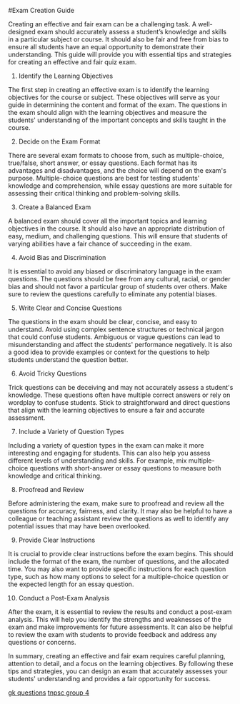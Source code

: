 #Exam Creation Guide

Creating an effective and fair exam can be a challenging task. A well-designed exam should accurately assess a student’s knowledge and skills in a particular subject or course. It should also be fair and free from bias to ensure all students have an equal opportunity to demonstrate their understanding. This guide will provide you with essential tips and strategies for creating an effective and fair quiz exam.

1. Identify the Learning Objectives

The first step in creating an effective exam is to identify the learning objectives for the course or subject. These objectives will serve as your guide in determining the content and format of the exam. The questions in the exam should align with the learning objectives and measure the students' understanding of the important concepts and skills taught in the course.

2. Decide on the Exam Format

There are several exam formats to choose from, such as multiple-choice, true/false, short answer, or essay questions. Each format has its advantages and disadvantages, and the choice will depend on the exam's purpose. Multiple-choice questions are best for testing students' knowledge and comprehension, while essay questions are more suitable for assessing their critical thinking and problem-solving skills.

3. Create a Balanced Exam

A balanced exam should cover all the important topics and learning objectives in the course. It should also have an appropriate distribution of easy, medium, and challenging questions. This will ensure that students of varying abilities have a fair chance of succeeding in the exam.

4. Avoid Bias and Discrimination

It is essential to avoid any biased or discriminatory language in the exam questions. The questions should be free from any cultural, racial, or gender bias and should not favor a particular group of students over others. Make sure to review the questions carefully to eliminate any potential biases.

5. Write Clear and Concise Questions

The questions in the exam should be clear, concise, and easy to understand. Avoid using complex sentence structures or technical jargon that could confuse students. Ambiguous or vague questions can lead to misunderstanding and affect the students' performance negatively. It is also a good idea to provide examples or context for the questions to help students understand the question better.

6. Avoid Tricky Questions

Trick questions can be deceiving and may not accurately assess a student's knowledge. These questions often have multiple correct answers or rely on wordplay to confuse students. Stick to straightforward and direct questions that align with the learning objectives to ensure a fair and accurate assessment.

7. Include a Variety of Question Types

Including a variety of question types in the exam can make it more interesting and engaging for students. This can also help you assess different levels of understanding and skills. For example, mix multiple-choice questions with short-answer or essay questions to measure both knowledge and critical thinking.

8. Proofread and Review

Before administering the exam, make sure to proofread and review all the questions for accuracy, fairness, and clarity. It may also be helpful to have a colleague or teaching assistant review the questions as well to identify any potential issues that may have been overlooked.

9. Provide Clear Instructions

It is crucial to provide clear instructions before the exam begins. This should include the format of the exam, the number of questions, and the allocated time. You may also want to provide specific instructions for each question type, such as how many options to select for a multiple-choice question or the expected length for an essay question.

10. Conduct a Post-Exam Analysis

After the exam, it is essential to review the results and conduct a post-exam analysis. This will help you identify the strengths and weaknesses of the exam and make improvements for future assessments. It can also be helpful to review the exam with students to provide feedback and address any questions or concerns.

In summary, creating an effective and fair exam requires careful planning, attention to detail, and a focus on the learning objectives. By following these tips and strategies, you can design an exam that accurately assesses your students' understanding and provides a fair opportunity for success. 


<a href="https://www.tnpscgroup4.in/gk-questions.html">gk questions</a>
<a href="https://www.tnpscgroup4.in">tnpsc group 4</a>

